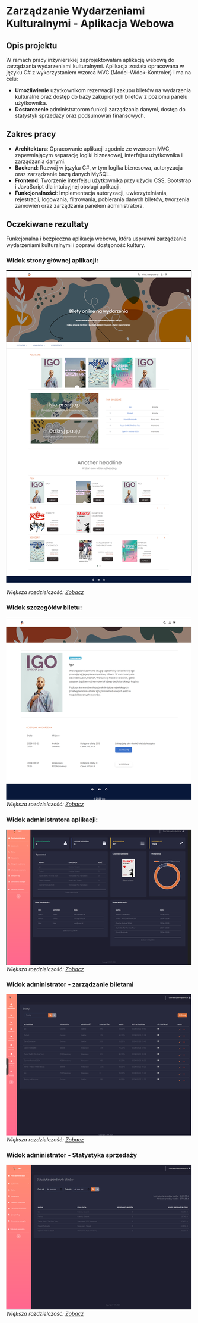 # Zarządzanie Wydarzeniami Kulturalnymi - Aplikacja Webowa

## Opis projektu
W ramach pracy inżynierskiej zaprojektowałam aplikację webową do zarządzania wydarzeniami kulturalnymi. Aplikacja została opracowana w języku C# z wykorzystaniem wzorca MVC (Model-Widok-Kontroler) i ma na celu:

- **Umożliwienie** użytkownikom rezerwacji i zakupu biletów na wydarzenia kulturalne oraz dostęp do bazy zakupionych biletów z poziomu panelu użytkownika.
- **Dostarczenie** administratorom funkcji zarządzania danymi, dostęp do statystyk sprzedaży oraz podsumowań finansowych.

## Zakres pracy
- **Architektura**: Opracowanie aplikacji zgodnie ze wzorcem MVC, zapewniającym separację logiki biznesowej, interfejsu użytkownika i zarządzania danymi.
- **Backend**: Rozwój w języku C#, w tym logika biznesowa, autoryzacja oraz zarządzanie bazą danych MySQL.
- **Frontend**: Tworzenie interfejsu użytkownika przy użyciu CSS, Bootstrap i JavaScript dla intuicyjnej obsługi aplikacji.
- **Funkcjonalności**: Implementacja autoryzacji, uwierzytelniania, rejestracji, logowania, filtrowania, pobierania danych biletów, tworzenia zamówień oraz zarządzania panelem administratora.

## Oczekiwane rezultaty
Funkcjonalna i bezpieczna aplikacja webowa, która usprawni zarządzanie wydarzeniami kulturalnymi i poprawi dostępność kultury. 


### Widok strony głównej aplikacji:

![Strona główna aplikacji](Strona_Glowna_mini.png) 

*Większa rozdzielczość: [Zobacz](https://github.com/DominikaGargula/WydarzeniaKulturale/blob/main/Strona_Glowna.png)*


### Widok szczegółów biletu:

![Bilety szczegóły biletu](Bilety_DetailsCard_mini.png) 
*Większa rozdzielczość: [Zobacz](https://github.com/DominikaGargula/WydarzeniaKulturale/blob/main/Bilety_DetailsCard.png)*

### Widok administratora aplikacji:

![Administrator aplikacji](Home_AdminPanel_mini.png) 
*Większa rozdzielczość: [Zobacz](https://github.com/DominikaGargula/WydarzeniaKulturale/blob/main/Home_AdminPanel.png)*


### Widok administrator - zarządzanie biletami
![administrator - Statystyka sprzedaży](Admin_Bilety_mini.png) 
*Większa rozdzielczość: [Zobacz](https://github.com/DominikaGargula/WydarzeniaKulturale/blob/main/Admin_Bilety.png)*

### Widok administrator - Statystyka sprzedaży

![administrator - Statystyka sprzedaży](Admin_FinalizacjaKoszyka_StatystykaSprzedazy_mini.png) 
*Większa rozdzielczość: [Zobacz](https://github.com/DominikaGargula/WydarzeniaKulturale/blob/main/Admin_FinalizacjaKoszyka_StatystykaSprzedazy.png)*
